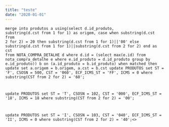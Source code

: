 ```yaml
---
title: "teste"
date: "2020-01-01"
---
```


<code>merge into produtos a
using(select d.id_produto, substring(d.cst from 1 for 1) as origem,
case when substring(d.cst from 2 for 2) = 20 then 
substring(d.cst from 1 for 1)||'00' 
else 
substring(d.cst from 1 for 1)||substring(d.cst from 2 for 2) end as cst
from NOTA_COMPRA_DETALHE d
where d.id = (select max(e.id) from nota_compra_detalhe e
where e.id_produto = d.id_produto group by e.id_produto)) b
on (a.id_produto = b.id_produto)
when matched then update set
a.origem = b.origem, a.cst = b.cst
update PRODUTOS 
set ST = 'F', CSOSN = 500, CST = '060', ECF_ICMS_ST = 'FF', ICMS = 0
where substring(CST from 2 for 2) = '60';

update PRODUTOS 
set ST = 'T', CSOSN = 102, CST = '000', ECF_ICMS_ST = '18', ICMS = 18 
where substring(CST from 2 for 2) = '00'; 

update PRODUTOS 
set ST = 'I', CSOSN = 103, CST = '040', ECF_ICMS_ST = 'II', ICMS = 0
where substring(CST from 2 for 2) = '40';<>
</code>